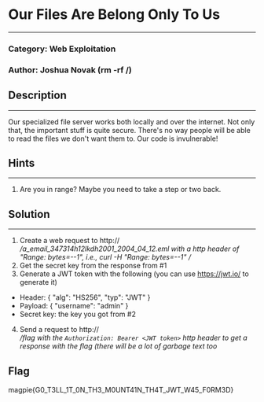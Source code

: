 # Our Files Are Belong Only To Us
---
### Category: Web Exploitation
### Author: Joshua Novak (rm -rf /)
## Description
---
Our specialized file server works both locally and over the internet. Not only that, the important stuff is quite secure.
There's no way people will be able to read the files we don't want them to. Our code is invulnerable!

## Hints
--- 
1. Are you in range? Maybe you need to take a step or two back.

## Solution
---
1. Create a web request to http://<ADDRESS HERE>/a_email_347314h12lkdh2001_2004_04_12.eml with a http header of "Range: bytes=--1", i.e., curl -H "Range: bytes=--1" <addr>/<path>
2. Get the secret key from the response from #1
3. Generate a JWT token with the following (you can use https://jwt.io/ to generate it)
  - Header: { "alg": "HS256", "typ": "JWT" }
  - Payload: { "username": "admin" }
  - Secret key: the key you got from #2
4. Send a request to http://<ADDRESS HERE>/flag with the `Authorization: Bearer <JWT token>` http header to get a response with the flag (there will be a lot of garbage text too

## Flag
magpie{G0_T3LL_1T_0N_TH3_M0UNT41N_TH4T_JWT_W45_F0RM3D}
